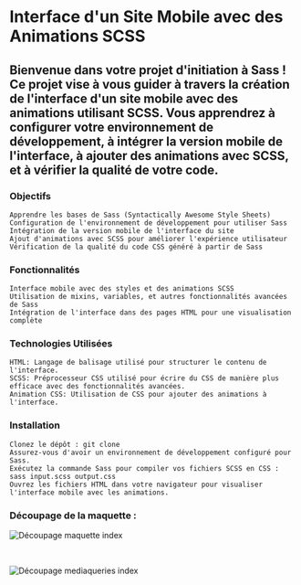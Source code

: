 <h1>Interface d'un Site Mobile avec des Animations SCSS</h1>

<h2>Bienvenue dans votre projet d'initiation à Sass ! Ce projet vise à vous guider à travers la création de l'interface d'un site mobile avec des animations utilisant SCSS. Vous apprendrez à configurer votre environnement de développement, à intégrer la version mobile de l'interface, à ajouter des animations avec SCSS, et à vérifier la qualité de votre code.</h2>

<h3>Objectifs</h3>

    Apprendre les bases de Sass (Syntactically Awesome Style Sheets)
    Configuration de l'environnement de développement pour utiliser Sass
    Intégration de la version mobile de l'interface du site
    Ajout d'animations avec SCSS pour améliorer l'expérience utilisateur
    Vérification de la qualité du code CSS généré à partir de Sass

<h3>Fonctionnalités</h3>

    Interface mobile avec des styles et des animations SCSS
    Utilisation de mixins, variables, et autres fonctionnalités avancées de Sass
    Intégration de l'interface dans des pages HTML pour une visualisation complète

<h3>Technologies Utilisées</h3>

    HTML: Langage de balisage utilisé pour structurer le contenu de l'interface.
    SCSS: Préprocesseur CSS utilisé pour écrire du CSS de manière plus efficace avec des fonctionnalités avancées.
    Animation CSS: Utilisation de CSS pour ajouter des animations à l'interface.

<h3>Installation</h3>

    Clonez le dépôt : git clone
    Assurez-vous d'avoir un environnement de développement configuré pour Sass.
    Exécutez la commande Sass pour compiler vos fichiers SCSS en CSS : sass input.scss output.css
    Ouvrez les fichiers HTML dans votre navigateur pour visualiser l'interface mobile avec les animations.


 <h3>Découpage de la maquette :</h3> 
 
![Découpage maquette index](https://github.com/JordanKlashi/Projet-4/assets/129075458/0d5e7cfe-36e5-4c71-ac53-e0cce1d4fb25)

</br>

![Découpage mediaqueries index](https://github.com/JordanKlashi/Projet-4/assets/129075458/70504c66-95b6-4d6d-bd4c-12612c201896)
